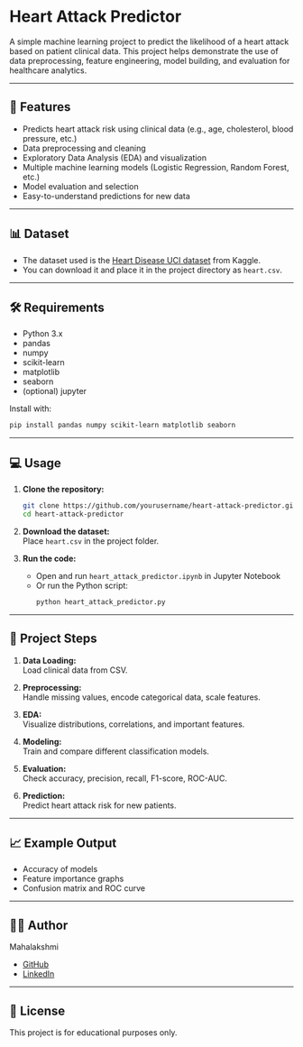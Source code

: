 # Heart Attack Predictor

A simple machine learning project to predict the likelihood of a heart attack based on patient clinical data. This project helps demonstrate the use of data preprocessing, feature engineering, model building, and evaluation for healthcare analytics.

---

## 🚀 Features

- Predicts heart attack risk using clinical data (e.g., age, cholesterol, blood pressure, etc.)
- Data preprocessing and cleaning
- Exploratory Data Analysis (EDA) and visualization
- Multiple machine learning models (Logistic Regression, Random Forest, etc.)
- Model evaluation and selection
- Easy-to-understand predictions for new data

---

## 📊 Dataset

- The dataset used is the [Heart Disease UCI dataset](https://www.kaggle.com/ronitf/heart-disease-uci) from Kaggle.
- You can download it and place it in the project directory as `heart.csv`.

---

## 🛠️ Requirements

- Python 3.x
- pandas
- numpy
- scikit-learn
- matplotlib
- seaborn
- (optional) jupyter

Install with:
```bash
pip install pandas numpy scikit-learn matplotlib seaborn
```

---

## 💻 Usage

1. **Clone the repository:**
    ```bash
    git clone https://github.com/yourusername/heart-attack-predictor.git
    cd heart-attack-predictor
    ```
2. **Download the dataset:**  
   Place `heart.csv` in the project folder.

3. **Run the code:**
    - Open and run `heart_attack_predictor.ipynb` in Jupyter Notebook
    - Or run the Python script:
      ```bash
      python heart_attack_predictor.py
      ```

---

## 📝 Project Steps

1. **Data Loading:**  
   Load clinical data from CSV.

2. **Preprocessing:**  
   Handle missing values, encode categorical data, scale features.

3. **EDA:**  
   Visualize distributions, correlations, and important features.

4. **Modeling:**  
   Train and compare different classification models.

5. **Evaluation:**  
   Check accuracy, precision, recall, F1-score, ROC-AUC.

6. **Prediction:**  
   Predict heart attack risk for new patients.

---

## 📈 Example Output

- Accuracy of models
- Feature importance graphs
- Confusion matrix and ROC curve

---

## 🙋‍♀️ Author

Mahalakshmi  
- [GitHub](https://github.com/Mahalakshmii22)
- [LinkedIn](https://www.linkedin.com/in/maha-lakshmi-b)

---

## 📄 License

This project is for educational purposes only.
